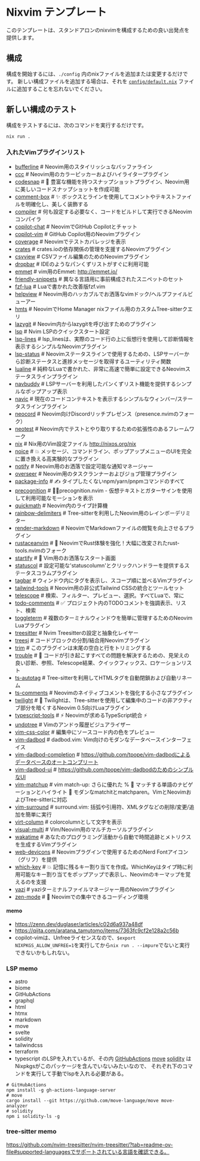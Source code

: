 # Nixvim テンプレート

このテンプレートは、スタンドアロンのnixvimを構成するための良い出発点を提供します。

## 構成

構成を開始するには、`./config` 内のnixファイルを追加または変更するだけです。
新しい構成ファイルを追加する場合は、それを [`config/default.nix`](./config/default.nix) ファイルに追加することを忘れないでください。

## 新しい構成のテスト

構成をテストするには、次のコマンドを実行するだけです。

```
nix run .
```

### 入れたVimプラグインリスト
- [bufferline](https://nix-community.github.io/nixvim/plugins/bufferline/index.html) # Neovim用のスタイリッシュなバッファライン
- [ccc](https://nix-community.github.io/nixvim/plugins/ccc/index.html) # Neovim用のカラーピッカーおよびハイライタープラグイン
- [codesnap](https://nix-community.github.io/nixvim/plugins/codesnap/index.html) # 📸 豊富な機能を持つスナップショットプラグイン、Neovim用に美しいコードスナップショットを作成可能
- [comment-box](https://nix-community.github.io/nixvim/plugins/comment-box/index.html) # ✨ ボックスとラインを使用してコメントやテキストファイルを明確化し、美しく装飾する
- [compiler](https://nix-community.github.io/nixvim/plugins/compiler/index.html) # 何も設定する必要なく、コードをビルドして実行できるNeovimコンパイラ
- [copilot-chat](https://nix-community.github.io/nixvim/plugins/copilot-chat/index.html) # NeovimでGitHub Copilotとチャット
- [copilot-vim](https://nix-community.github.io/nixvim/plugins/copilot-vim/index.html) # GitHub Copilot用のNeovimプラグイン
- [coverage](https://nix-community.github.io/nixvim/plugins/coverage/index.html) # Neovimでテストカバレッジを表示
- [crates](https://nix-community.github.io/nixvim/plugins/crates/index.html) # crates.ioの依存関係の管理を支援するNeovimプラグイン
- [csvview](https://nix-community.github.io/nixvim/plugins/csvview/index.html) # CSVファイル編集のためのNeovimプラグイン
- [dropbar](https://nix-community.github.io/nixvim/plugins/dropbar/index.html) # IDEのようなパンくずリストがすぐに利用可能
- [emmet](https://nix-community.github.io/nixvim/plugins/emmet/index.html) # vim用のEmmet: http://emmet.io/
- [friendly-snippets](https://nix-community.github.io/nixvim/plugins/friendly-snippets.html) # 異なる言語用に事前構成されたスニペットのセット
- [fzf-lua](https://nix-community.github.io/nixvim/plugins/fzf-lua/index.html) # Luaで書かれた改善版fzf.vim
- [helpview](https://nix-community.github.io/nixvim/plugins/helpview/index.html) # Neovim用のハッカブルでお洒落なvimドック/ヘルプファイルビューアー
- [hmts](https://nix-community.github.io/nixvim/plugins/hmts/index.html) # NeovimでHome Manager nixファイル用のカスタムTree-sitterクエリ
- [lazygit](https://nix-community.github.io/nixvim/plugins/lazygit/index.html) # Neovim内からlazygitを呼び出すためのプラグイン
- [lsp](https://nix-community.github.io/nixvim/plugins/lsp/index.html) # Nvim LSPのクイックスタート設定
- [lsp-lines](https://nix-community.github.io/nixvim/plugins/lsp-lines/index.html) # lsp_linesは、実際のコード行の上に仮想行を使用して診断情報を表示するシンプルなNeovimプラグイン
- [lsp-status](https://nix-community.github.io/nixvim/plugins/lsp-status/index.html) # Neovimステータスラインで使用するための、LSPサーバーから診断ステータスと進捗メッセージを取得するユーティリティ関数
- [lualine](https://nix-community.github.io/nixvim/plugins/lualine/index.html) # 純粋なLuaで書かれた、非常に高速で簡単に設定できるNeovimステータスラインプラグイン
- [navbuddy](https://nix-community.github.io/nixvim/plugins/navbuddy/index.html) # LSPサーバーを利用したパンくずリスト機能を提供するシンプルなポップアップ表示
- [navic](https://nix-community.github.io/nixvim/plugins/navic/index.html) # 現在のコードコンテキストを表示するシンプルなウィンバー/ステータスラインプラグイン
- [neocord](https://nix-community.github.io/nixvim/plugins/neocord/index.html) # Neovim向けDiscordリッチプレゼンス（presence.nvimのフォーク）
- [neotest](https://nix-community.github.io/nixvim/plugins/neotest/index.html) # Neovim内でテストとやり取りするための拡張性のあるフレームワーク
- [nix](https://nix-community.github.io/nixvim/plugins/nix.html) # Nix用のVim設定ファイル http://nixos.org/nix
- [noice](https://nix-community.github.io/nixvim/plugins/noice/index.html) # 💥 メッセージ、コマンドライン、ポップアップメニューのUIを完全に置き換える高実験的なプラグイン
- [notify](https://nix-community.github.io/nixvim/plugins/notify/index.html) # Neovim用のお洒落で設定可能な通知マネージャー
- [overseer](https://nix-community.github.io/nixvim/plugins/overseer/index.html) # Neovim用のタスクランナーおよびジョブ管理プラグイン
- [package-info](https://nix-community.github.io/nixvim/plugins/package-info/index.html) # ✍️ タイプしたくないnpm/yarn/pnpmコマンドのすべて
- [precognition](https://nix-community.github.io/nixvim/plugins/precognition/index.html) # 💭👀precognition.nvim - 仮想テキストとガターサインを使用して利用可能なモーションを表示
- [quickmath](https://nix-community.github.io/nixvim/plugins/quickmath/index.html) # Neovim内のライブ計算機
- [rainbow-delimiters](https://nix-community.github.io/nixvim/plugins/rainbow-delimiters/index.html) # Tree-sitterを利用したNeovim用のレインボーデリミター
- [render-markdown](https://nix-community.github.io/nixvim/plugins/render-markdown/index.html) # NeovimでMarkdownファイルの閲覧を向上させるプラグイン
- [rustaceanvim](https://nix-community.github.io/nixvim/plugins/rustaceanvim/index.html) # 🦀 NeovimでRust体験を強化！大幅に改変されたrust-tools.nvimのフォーク
- [startify](https://nix-community.github.io/nixvim/plugins/startify/index.html) # 🔗 Vim用のお洒落なスタート画面
- [statuscol](https://nix-community.github.io/nixvim/plugins/statuscol/index.html) # 設定可能な'statuscolumn'とクリックハンドラーを提供するステータスコラムプラグイン
- [tagbar](https://nix-community.github.io/nixvim/plugins/tagbar.html) # ウィンドウ内にタグを表示し、スコープ順に並べるVimプラグイン
- [tailwind-tools](https://nix-community.github.io/nixvim/plugins/tailwind-tools/index.html) # Neovim用の非公式Tailwind CSSの統合とツールセット
- [telescope](https://nix-community.github.io/nixvim/plugins/telescope/index.html) # 検索、フィルター、プレビュー、選択。すべてLuaで、常に
- [todo-comments](https://nix-community.github.io/nixvim/plugins/todo-comments/index.html) # ✅ プロジェクト内のTODOコメントを強調表示、リスト、検索
- [toggleterm](https://nix-community.github.io/nixvim/plugins/toggleterm/index.html) # 複数のターミナルウィンドウを簡単に管理するためのNeovim Luaプラグイン
- [treesitter](https://nix-community.github.io/nixvim/plugins/treesitter/index.html) # Nvim Treesitterの設定と抽象化レイヤー
- [treesj](https://nix-community.github.io/nixvim/plugins/treesj/index.html) # コードブロックの分割/結合用Neovimプラグイン
- [trim](https://nix-community.github.io/nixvim/plugins/trim/index.html) # このプラグインは末尾の空白と行をトリミングする
- [trouble](https://nix-community.github.io/nixvim/plugins/trouble/index.html) # 🚦 コードが引き起こすすべての問題を解決するための、見栄えの良い診断、参照、Telescope結果、クイックフィックス、ロケーションリスト
- [ts-autotag](https://nix-community.github.io/nixvim/plugins/ts-autotag/index.html) # Tree-sitterを利用してHTMLタグを自動閉鎖および自動リネーム
- [ts-comments](https://nix-community.github.io/nixvim/plugins/ts-comments/index.html) # Neovimのネイティブコメントを強化する小さなプラグイン
- [twilight](https://nix-community.github.io/nixvim/plugins/twilight/index.html) # 🌅 Twilightは、Tree-sitterを使用して編集中のコードの非アクティブ部分を暗くするNeovim 0.5向けLuaプラグイン
- [typescript-tools](https://nix-community.github.io/nixvim/plugins/typescript-tools/index.html) # ⚡ Neovimが求めるTypeScript統合 ⚡
- [undotree](https://nix-community.github.io/nixvim/plugins/undotree.html) # Vimのアンドゥ履歴ビジュアライザー
- [vim-css-color](https://nix-community.github.io/nixvim/plugins/vim-css-color.html) # 編集中にソースコード内の色をプレビュー
- [vim-dadbod](https://nix-community.github.io/nixvim/plugins/vim-dadbod.html) # dadbod.vim: Vim向けのモダンなデータベースインターフェイス
- [vim-dadbod-completion](https://nix-community.github.io/nixvim/plugins/vim-dadbod-completion.html) # https://github.com/tpope/vim-dadbodによるデータベースのオートコンプリート
- [vim-dadbod-ui](https://nix-community.github.io/nixvim/plugins/vim-dadbod-ui.html) # https://github.com/tpope/vim-dadbodのためのシンプルなUI
- [vim-matchup](https://nix-community.github.io/nixvim/plugins/vim-matchup/index.html) # vim match-up: さらに優れた % 👊 マッチする単語のナビゲーションとハイライト 👊 モダンなmatchitとmatchparen。VimとNeovimおよびTree-sitterに対応
- [vim-surround](https://nix-community.github.io/nixvim/plugins/vim-surround.html) # surround.vim: 括弧や引用符、XMLタグなどの削除/変更/追加を簡単に実行
- [virt-column](https://nix-community.github.io/nixvim/plugins/virt-column/index.html) # colorcolumnとして文字を表示
- [visual-multi](https://nix-community.github.io/nixvim/plugins/visual-multi/index.html) # Vim/Neovim用のマルチカーソルプラグイン
- [wakatime](https://nix-community.github.io/nixvim/plugins/wakatime.html) # あなたのプログラミング活動から自動で時間追跡とメトリクスを生成するVimプラグイン
- [web-devicons](https://nix-community.github.io/nixvim/plugins/web-devicons/index.html) # Neovimプラグインで使用するためのNerd Fontアイコン（グリフ）を提供
- [which-key](https://nix-community.github.io/nixvim/plugins/which-key/index.html) # 💥 記憶に残るキー割り当てを作成。WhichKeyはタイプ時に利用可能なキー割り当てをポップアップで表示し、Neovimのキーマップを覚えるのを支援
- [yazi](https://nix-community.github.io/nixvim/plugins/yazi/index.html) # yaziターミナルファイルマネージャー用のNeovimプラグイン
- [zen-mode](https://nix-community.github.io/nixvim/plugins/zen-mode/index.html) # 🧘 Neovimでの集中できるコーディング環境

#### memo
- https://zenn.dev/duglaser/articles/c02d6a937a48df
- https://qiita.com/aratana_tamutomo/items/7363fc9cf2e128a2c56b
- copilot-vimは、Unfreeライセンスなので、`$export NIXPKGS_ALLOW_UNFREE=1`を実行してから`nix run . --impure`でないと実行できないかもしれない。

### LSP memo
- astro
- biome
- GitHubActions
- graphql
- html
- htmx
- markdown
- move
- svelte
- solidity
- tailwindcss
- terraform
- typescript
のLSPを入れているが、その内
[GitHubActions](https://nix-community.github.io/nixvim/plugins/lsp/servers/gh_actions_ls/index.html)
[move](https://nix-community.github.io/nixvim/plugins/lsp/servers/move_analyzer/index.html)
[solidity](https://nix-community.github.io/nixvim/plugins/lsp/servers/solidity/index.html)
はNixpkgsがこのパッケージを含んでいないみたいなので、
それぞれ下のコマンドを実行して手動でlspを入れる必要がある。
```
# GitHubActions
npm install -g gh-actions-language-server
# move
cargo install --git https://github.com/move-language/move move-analyzer
# solidity
npm i solidity-ls -g
```

### tree-sitter memo
https://github.com/nvim-treesitter/nvim-treesitter/?tab=readme-ov-file#supported-languagesでサポートされている言語を確認できる。
